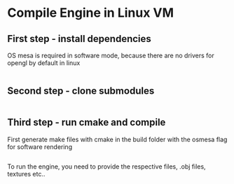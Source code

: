 # Compile Engine in Linux VM

## First step - install dependencies

OS mesa is required in software mode, because there are no drivers for opengl by default in linux

``` sudo apt install cmake build-essential libcrypto-dev libosmesa6-dev
```  

## Second step - clone submodules

```git pull --recurse-submodules
```

## Third step - run cmake and compile

First generate make files with cmake in the build folder with the osmesa flag for software rendering

``` cmake .. -DGLEW_OSMESA=Y && make -j
```

To run the engine, you need to provide the respective files, .obj files, textures etc..
